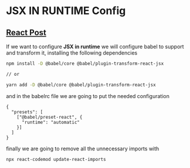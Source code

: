 # JSX IN RUNTIME Config

## [React Post](https://reactjs.org/blog/2020/09/22/introducing-the-new-jsx-transform.html)

If we want to configure **JSX in runtime** we will configure babel to support and transform it, installing the following dependencies

```bash
npm install -D @babel/core @babel/plugin-transform-react-jsx

// or

yarn add -D @babel/core @babel/plugin-transform-react-jsx
```

and in the babelrc file we are going to put the needed configuration

```config
{
  "presets": [
    ["@babel/preset-react", {
      "runtime": "automatic"
    }]
  ]
}
```

finally we are going to remove all the unnecessary imports with

```bash
npx react-codemod update-react-imports
```
